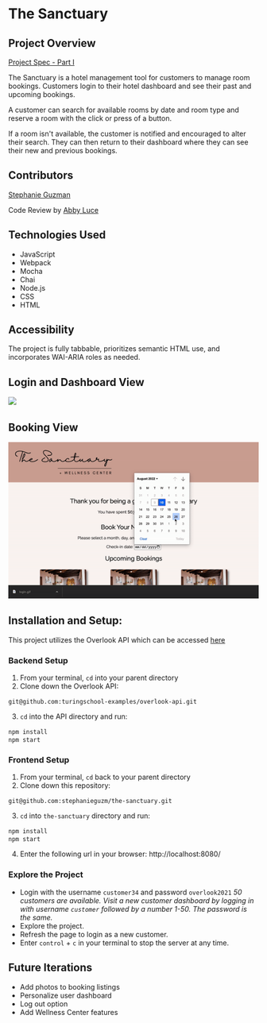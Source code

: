 # The Sanctuary

## Project Overview
[Project Spec - Part I](https://frontend.turing.edu/projects/overlook.html)

The Sanctuary is a hotel management tool for customers to manage room bookings. Customers login to their hotel dashboard and see their past and upcoming bookings. 

A customer can search for available rooms by date and room type and reserve a room with the click or press of a button. 

If a room isn't available, the customer is notified and encouraged to alter their search. They can then return to their dashboard where they can see their new and previous bookings.

## Contributors

[Stephanie Guzman](https://github.com/stephanieguzm)

Code Review by [Abby Luce](https://github.com/abbyluce)

## Technologies Used

- JavaScript
- Webpack
- Mocha
- Chai
- Node.js
- CSS
- HTML

## Accessibility
The project is fully tabbable, prioritizes semantic HTML use, and incorporates WAI-ARIA roles as needed.

## Login and Dashboard View
![](https://github.com/stephanieguzm/the-sanctuary/blob/main/login.gif)

## Booking View
![](https://github.com/stephanieguzm/the-sanctuary/blob/main/reserve-room.gif)

## Installation and Setup: 

This project utilizes the Overlook API which can be accessed [here](https://github.com/turingschool-examples/overlook-api)

### Backend Setup

1. From your terminal, `cd` into your parent directory 
2. Clone down the Overlook API:
  ```
  git@github.com:turingschool-examples/overlook-api.git
  ```
3. `cd` into the API directory and run:
  ```
  npm install
  npm start
  ```

### Frontend Setup

1. From your terminal, `cd` back to your parent directory
2. Clone down this repository:
  ```
  git@github.com:stephanieguzm/the-sanctuary.git
  ```
3. `cd` into `the-sanctuary` directory and run:
  ```
  npm install
  npm start
  ```
4. Enter the following url in your browser: http://localhost:8080/

### Explore the Project

- Login with the username `customer34` and password `overlook2021`
   _50 customers are available. Visit a new customer dashboard by logging in with username `customer` followed by a number 1-50. The password is the same._
- Explore the project.
-  Refresh the page to login as a new customer.
- Enter `control` + `c` in your terminal to stop the server at any time.

## Future Iterations

- Add photos to booking listings
- Personalize user dashboard
- Log out option
- Add Wellness Center features

